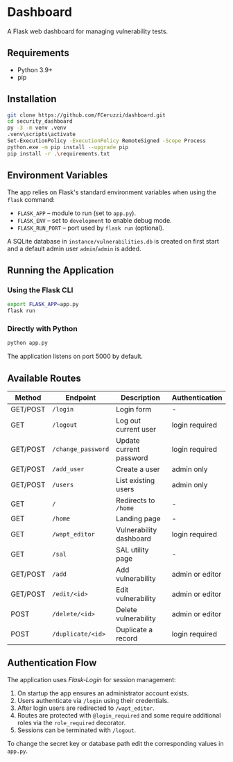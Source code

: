 # Dashboard

A Flask web dashboard for managing vulnerability tests.

## Requirements

- Python 3.9+
- pip

## Installation

```bash
git clone https://github.com/FCeruzzi/dashboard.git
cd security_dashboard
py -3 -m venv .venv
.venv\scripts\activate
Set-ExecutionPolicy -ExecutionPolicy RemoteSigned -Scope Process
python.exe -m pip install --upgrade pip
pip install -r .\requirements.txt
```

## Environment Variables

The app relies on Flask's standard environment variables when using the `flask` command:

- `FLASK_APP` – module to run (set to `app.py`).
- `FLASK_ENV` – set to `development` to enable debug mode.
- `FLASK_RUN_PORT` – port used by `flask run` (optional).

A SQLite database in `instance/vulnerabilities.db` is created on first start and a default admin user `admin`/`admin` is added.

## Running the Application

### Using the Flask CLI

```bash
export FLASK_APP=app.py
flask run
```

### Directly with Python

```bash
python app.py
```

The application listens on port 5000 by default.

## Available Routes

| Method | Endpoint | Description | Authentication |
| ------ | -------- | ----------- | -------------- |
| GET/POST | `/login` | Login form | - |
| GET | `/logout` | Log out current user | login required |
| GET/POST | `/change_password` | Update current password | login required |
| GET/POST | `/add_user` | Create a user | admin only |
| GET/POST | `/users` | List existing users | admin only |
| GET | `/` | Redirects to `/home` | - |
| GET | `/home` | Landing page | - |
| GET | `/wapt_editor` | Vulnerability dashboard | login required |
| GET | `/sal` | SAL utility page | - |
| GET/POST | `/add` | Add vulnerability | admin or editor |
| GET/POST | `/edit/<id>` | Edit vulnerability | admin or editor |
| POST | `/delete/<id>` | Delete vulnerability | admin or editor |
| POST | `/duplicate/<id>` | Duplicate a record | login required |

## Authentication Flow

The application uses *Flask‑Login* for session management:

1. On startup the app ensures an administrator account exists.
2. Users authenticate via `/login` using their credentials.
3. After login users are redirected to `/wapt_editor`.
4. Routes are protected with `@login_required` and some require additional roles via the `role_required` decorator.
5. Sessions can be terminated with `/logout`.

To change the secret key or database path edit the corresponding values in `app.py`.
